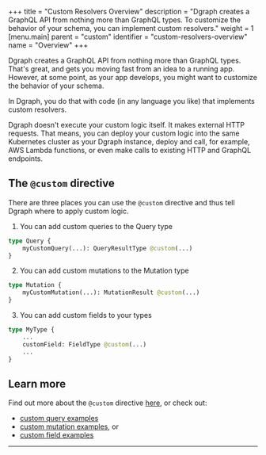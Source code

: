+++
title = "Custom Resolvers Overview"
description = "Dgraph creates a GraphQL API from nothing more than GraphQL types. To customize the behavior of your schema, you can implement custom resolvers."
weight = 1
[menu.main]
    parent = "custom"
    identifier = "custom-resolvers-overview"
    name = "Overview"
+++

Dgraph creates a GraphQL API from nothing more than GraphQL types.  That's great, and gets you moving fast from an idea to a running app.  However, at some point, as your app develops, you might want to customize the behavior of your schema.

In Dgraph, you do that with code (in any language you like) that implements custom resolvers.

Dgraph doesn't execute your custom logic itself.  It makes external HTTP requests.  That means, you can deploy your custom logic into the same Kubernetes cluster as your Dgraph instance, deploy and call, for example, AWS Lambda functions, or even make calls to existing HTTP and GraphQL endpoints.

## The `@custom` directive

There are three places you can use the `@custom` directive and thus tell Dgraph where to apply custom logic.

1) You can add custom queries to the Query type

```graphql
type Query {
    myCustomQuery(...): QueryResultType @custom(...)
}
```

2) You can add custom mutations to the Mutation type

```graphql
type Mutation {
    myCustomMutation(...): MutationResult @custom(...)
}
```

3) You can add custom fields to your types

```graphql
type MyType {
    ...
    customField: FieldType @custom(...)
    ...
}
```

## Learn more

Find out more about the  `@custom` directive [here](/graphql/custom/directive), or check out:

* [custom query examples](/graphql/custom/query)
* [custom mutation examples](/graphql/custom/mutation), or
* [custom field examples](/graphql/custom/field)




---
